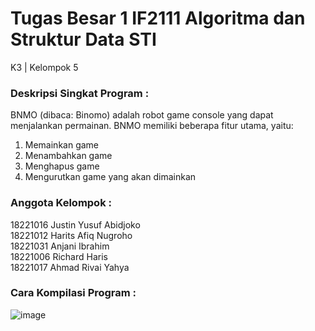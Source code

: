 # Tugas Besar 1 IF2111 Algoritma dan Struktur Data STI
K3 | Kelompok 5

### Deskripsi Singkat Program :
BNMO (dibaca: Binomo) adalah robot game console yang dapat menjalankan permainan. BNMO memiliki beberapa fitur utama, yaitu:  
  1. Memainkan game  
  2. Menambahkan game  
  3. Menghapus game  
  4. Mengurutkan game yang akan dimainkan  

### Anggota Kelompok :
18221016	Justin Yusuf Abidjoko  
18221012	Harits Afiq Nugroho  
18221031	Anjani Ibrahim  
18221006	Richard Haris  
18221017	Ahmad Rivai Yahya  

### Cara Kompilasi Program :

![image](https://user-images.githubusercontent.com/103380665/201135749-ad1c501b-7060-4d30-8748-618b542d5178.png)

